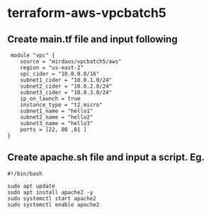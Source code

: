 # terraform-aws-vpcbatch5

## Create main.tf file and input following

```hcl
 module "vpc" {
    source = "mirdaus/vpcbatch5/aws"
    region = "us-east-2"
    vpc_cider = "10.0.0.0/16"
    subnet1_cider = "10.0.1.0/24"
    subnet2_cider = "10.0.2.0/24"
    subnet3_cider = "10.0.3.0/24"
    ip_on_launch = true
    instance_type = "t2.micro"
    subnet1_name = "hello1"
    subnet2_name = "hello2"
    subnet3_name = "hello3"
    ports = [22, 80 ,81 ]
}
```

## Create apache.sh file and input a script. Eg.
```hcl
#!/bin/bash

sudo apt update
sudo apt install apache2 -y 
sudo systemctl start apache2
sudo systemctl enable apache2 
```